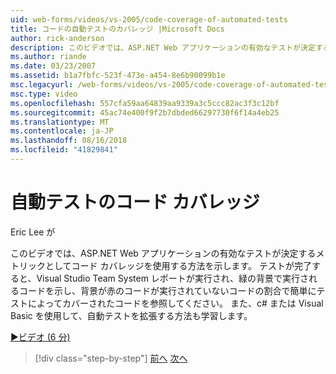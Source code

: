 ```yaml
---
uid: web-forms/videos/vs-2005/code-coverage-of-automated-tests
title: コードの自動テストのカバレッジ |Microsoft Docs
author: rick-anderson
description: このビデオでは、ASP.NET Web アプリケーションの有効なテストが決定するメトリックとしてコード カバレッジを使用する方法を示します。 テストした後は、com がしています.
ms.author: riande
ms.date: 03/23/2007
ms.assetid: b1a7fbfc-523f-473e-a454-8e6b90099b1e
msc.legacyurl: /web-forms/videos/vs-2005/code-coverage-of-automated-tests
msc.type: video
ms.openlocfilehash: 557cfa59aa64839aa9339a3c5ccc82ac3f3c12bf
ms.sourcegitcommit: 45ac74e400f9f2b7dbded66297730f6f14a4eb25
ms.translationtype: MT
ms.contentlocale: ja-JP
ms.lasthandoff: 08/16/2018
ms.locfileid: "41829841"
---
```

<a name="code-coverage-of-automated-tests"></a>自動テストのコード カバレッジ
====================
Eric Lee が

このビデオでは、ASP.NET Web アプリケーションの有効なテストが決定するメトリックとしてコード カバレッジを使用する方法を示します。 テストが完了すると、Visual Studio Team System レポートが実行され、緑の背景で実行されるコードを示し、背景が赤のコードが実行されていないコードの割合で簡単にテストによってカバーされたコードを参照してください。 また、c# または Visual Basic を使用して、自動テストを拡張する方法も学習します。

[&#9654;ビデオ (6 分)](https://channel9.msdn.com/Blogs/ASP-NET-Site-Videos/code-coverage-of-automated-tests)

> [!div class="step-by-step"]
> [前へ](measuring-the-business-value-of-ajax.md)
> [次へ](custom-extraction-rules-and-coded-web-tests.md)
